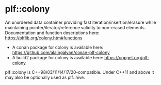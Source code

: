 # plf::colony
An unordered data container providing fast iteration/insertion/erasure while maintaining pointer/iterator/reference validity to non-erased elements.
Documentation and function descriptions here: https://plflib.org/colony.htm#functions

 - A conan package for colony is available here: https://github.com/alaingalvan/conan-plf-colony
 - A build2 package for colony is available here: https://cppget.org/plf-colony

plf::colony is C++98/03/11/14/17/20-compatible.
Under C++11 and above it may also be optionally used as plf::hive.
